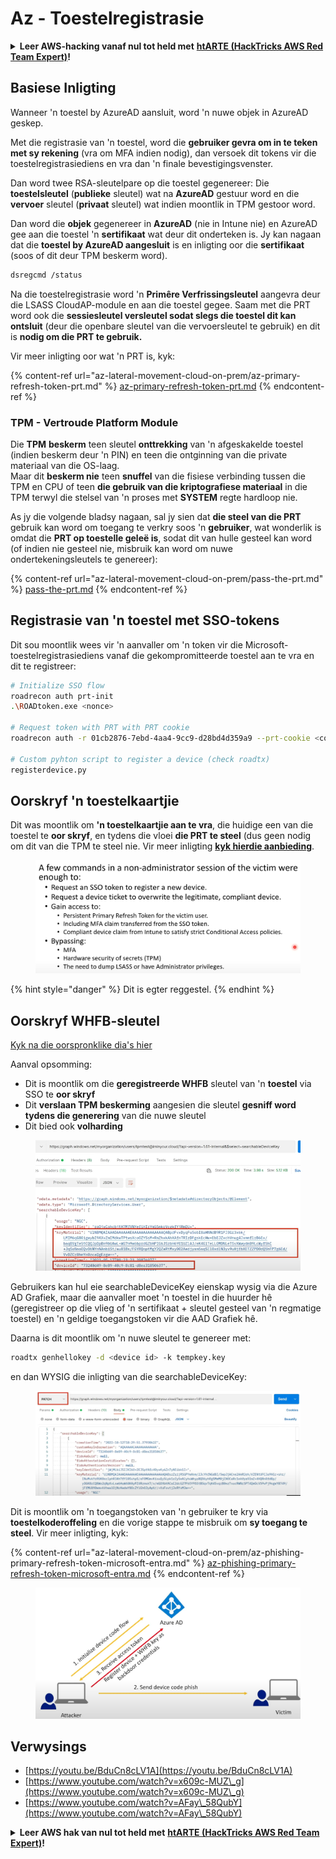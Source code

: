 # Az - Toestelregistrasie

<details>

<summary><strong>Leer AWS-hacking vanaf nul tot held met</strong> <a href="https://training.hacktricks.xyz/courses/arte"><strong>htARTE (HackTricks AWS Red Team Expert)</strong></a><strong>!</strong></summary>

Ander maniere om HackTricks te ondersteun:

* As jy wil sien dat jou **maatskappy geadverteer word in HackTricks** of **HackTricks aflaai in PDF-formaat** Kontroleer die [**INSKRYWINGSPLANNE**](https://github.com/sponsors/carlospolop)!
* Kry die [**amptelike PEASS & HackTricks swag**](https://peass.creator-spring.com)
* Ontdek [**Die PEASS Familie**](https://opensea.io/collection/the-peass-family), ons versameling van eksklusiewe [**NFT's**](https://opensea.io/collection/the-peass-family)
* **Sluit aan by die** 💬 [**Discord-groep**](https://discord.gg/hRep4RUj7f) of die [**telegram-groep**](https://t.me/peass) of **volg** ons op **Twitter** 🐦 [**@hacktricks\_live**](https://twitter.com/hacktricks\_live)**.**
* **Deel jou haktruuks deur PR's in te dien by die** [**HackTricks**](https://github.com/carlospolop/hacktricks) en [**HackTricks Cloud**](https://github.com/carlospolop/hacktricks-cloud) github-opslag.

</details>

## Basiese Inligting

Wanneer 'n toestel by AzureAD aansluit, word 'n nuwe objek in AzureAD geskep.

Met die registrasie van 'n toestel, word die **gebruiker gevra om in te teken met sy rekening** (vra om MFA indien nodig), dan versoek dit tokens vir die toestelregistrasiediens en vra dan 'n finale bevestigingsvenster.

Dan word twee RSA-sleutelpare op die toestel gegenereer: Die **toestelsleutel** (**publieke** sleutel) wat na **AzureAD** gestuur word en die **vervoer** sleutel (**privaat** sleutel) wat indien moontlik in TPM gestoor word.

Dan word die **objek** gegenereer in **AzureAD** (nie in Intune nie) en AzureAD gee aan die toestel 'n **sertifikaat** wat deur dit onderteken is. Jy kan nagaan dat die **toestel by AzureAD aangesluit** is en inligting oor die **sertifikaat** (soos of dit deur TPM beskerm word).
```bash
dsregcmd /status
```
Na die toestelregistrasie word 'n **Primêre Verfrissingsleutel** aangevra deur die LSASS CloudAP-module en aan die toestel gegee. Saam met die PRT word ook die **sessiesleutel versleutel sodat slegs die toestel dit kan ontsluit** (deur die openbare sleutel van die vervoersleutel te gebruik) en dit is **nodig om die PRT te gebruik.**

Vir meer inligting oor wat 'n PRT is, kyk:

{% content-ref url="az-lateral-movement-cloud-on-prem/az-primary-refresh-token-prt.md" %}
[az-primary-refresh-token-prt.md](az-lateral-movement-cloud-on-prem/az-primary-refresh-token-prt.md)
{% endcontent-ref %}

### TPM - Vertroude Platform Module

Die **TPM** **beskerm** teen sleutel **onttrekking** van 'n afgeskakelde toestel (indien beskerm deur 'n PIN) en teen die ontginning van die private materiaal van die OS-laag.\
Maar dit **beskerm nie** teen **snuffel** van die fisiese verbinding tussen die TPM en CPU of teen **die gebruik van die kriptografiese materiaal** in die TPM terwyl die stelsel van 'n proses met **SYSTEM** regte hardloop nie.

As jy die volgende bladsy nagaan, sal jy sien dat **die steel van die PRT** gebruik kan word om toegang te verkry soos 'n **gebruiker**, wat wonderlik is omdat die **PRT op toestelle geleë is**, sodat dit van hulle gesteel kan word (of indien nie gesteel nie, misbruik kan word om nuwe ondertekeningsleutels te genereer):

{% content-ref url="az-lateral-movement-cloud-on-prem/pass-the-prt.md" %}
[pass-the-prt.md](az-lateral-movement-cloud-on-prem/pass-the-prt.md)
{% endcontent-ref %}

## Registrasie van 'n toestel met SSO-tokens

Dit sou moontlik wees vir 'n aanvaller om 'n token vir die Microsoft-toestelregistrasiediens vanaf die gekompromitteerde toestel aan te vra en dit te registreer:
```bash
# Initialize SSO flow
roadrecon auth prt-init
.\ROADtoken.exe <nonce>

# Request token with PRT with PRT cookie
roadrecon auth -r 01cb2876-7ebd-4aa4-9cc9-d28bd4d359a9 --prt-cookie <cookie>

# Custom pyhton script to register a device (check roadtx)
registerdevice.py
```
## Oorskryf 'n toestelkaartjie

Dit was moontlik om **'n toestelkaartjie aan te vra**, die huidige een van die toestel te **oor skryf**, en tydens die vloei **die PRT te steel** (dus geen nodig om dit van die TPM te steel nie. Vir meer inligting [**kyk hierdie aanbieding**](https://youtu.be/BduCn8cLV1A).

<figure><img src="../../.gitbook/assets/image (32).png" alt=""><figcaption></figcaption></figure>

{% hint style="danger" %}
Dit is egter reggestel.
{% endhint %}

## Oorskryf WHFB-sleutel

[Kyk na die oorspronklike dia's hier](https://dirkjanm.io/assets/raw/Windows%20Hello%20from%20the%20other%20side\_nsec\_v1.0.pdf)

Aanval opsomming:

- Dit is moontlik om die **geregistreerde WHFB** sleutel van 'n **toestel** via SSO te **oor skryf**
- Dit **verslaan TPM beskerming** aangesien die sleutel **gesniff word tydens die generering** van die nuwe sleutel
- Dit bied ook **volharding**

<figure><img src="../../.gitbook/assets/image (34).png" alt=""><figcaption></figcaption></figure>

Gebruikers kan hul eie searchableDeviceKey eienskap wysig via die Azure AD Grafiek, maar die aanvaller moet 'n toestel in die huurder hê (geregistreer op die vlieg of 'n sertifikaat + sleutel gesteel van 'n regmatige toestel) en 'n geldige toegangstoken vir die AAD Grafiek hê.

Daarna is dit moontlik om 'n nuwe sleutel te genereer met:
```bash
roadtx genhellokey -d <device id> -k tempkey.key
```
en dan WYSIG die inligting van die searchableDeviceKey:

<figure><img src="../../.gitbook/assets/image (36).png" alt=""><figcaption></figcaption></figure>

Dit is moontlik om 'n toegangstoken van 'n gebruiker te kry via **toestelkoderoffeling** en die vorige stappe te misbruik om **sy toegang te steel**. Vir meer inligting, kyk:

{% content-ref url="az-lateral-movement-cloud-on-prem/az-phishing-primary-refresh-token-microsoft-entra.md" %}
[az-phishing-primary-refresh-token-microsoft-entra.md](az-lateral-movement-cloud-on-prem/az-phishing-primary-refresh-token-microsoft-entra.md)
{% endcontent-ref %}

<figure><img src="../../.gitbook/assets/image (37).png" alt=""><figcaption></figcaption></figure>

## Verwysings

* [https://youtu.be/BduCn8cLV1A](https://youtu.be/BduCn8cLV1A)
* [https://www.youtube.com/watch?v=x609c-MUZ\_g](https://www.youtube.com/watch?v=x609c-MUZ\_g)
* [https://www.youtube.com/watch?v=AFay\_58QubY](https://www.youtube.com/watch?v=AFay\_58QubY)

<details>

<summary><strong>Leer AWS hak van nul tot held met</strong> <a href="https://training.hacktricks.xyz/courses/arte"><strong>htARTE (HackTricks AWS Red Team Expert)</strong></a><strong>!</strong></summary>

Ander maniere om HackTricks te ondersteun:

* As jy wil sien dat jou **maatskappy geadverteer word in HackTricks** of **HackTricks aflaai in PDF-formaat** Kyk na die [**INSKRYWINGSPLANNE**](https://github.com/sponsors/carlospolop)!
* Kry die [**amptelike PEASS & HackTricks swag**](https://peass.creator-spring.com)
* Ontdek [**Die PEASS Familie**](https://opensea.io/collection/the-peass-family), ons versameling eksklusiewe [**NFTs**](https://opensea.io/collection/the-peass-family)
* **Sluit aan by die** 💬 [**Discord-groep**](https://discord.gg/hRep4RUj7f) of die [**telegram-groep**](https://t.me/peass) of **volg** ons op **Twitter** 🐦 [**@hacktricks\_live**](https://twitter.com/hacktricks\_live)**.**
* **Deel jou haktruuks deur PR's in te dien by die** [**HackTricks**](https://github.com/carlospolop/hacktricks) en [**HackTricks Cloud**](https://github.com/carlospolop/hacktricks-cloud) github-opslag.

</details>
